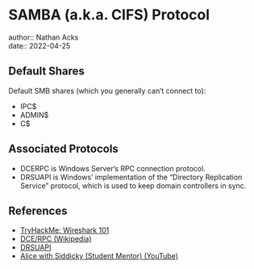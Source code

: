 # SAMBA (a.k.a. CIFS) Protocol

author:: Nathan Acks  
date:: 2022-04-25

## Default Shares

Default SMB shares (which you generally can’t connect to):

* IPC$
* ADMIN$
* C$

## Associated Protocols

* DCERPC is Windows Server‘s RPC connection protocol.
* DRSUAPI is Windows’ implementation of the “Directory Replication Service” protocol, which is used to keep domain controllers in sync.

## References

* [TryHackMe: Wireshark 101](tryhackme-wireshark-101.md)
* [DCE/RPC (Wikipedia)](https://en.wikipedia.org/wiki/DCE/RPC)
* [DRSUAPI](https://wiki.samba.org/index.php/DRSUAPI)
* [Alice with Siddicky (Student Mentor) (YouTube)](https://www.youtube.com/watch?v=Zma6Mk5bEI8)
